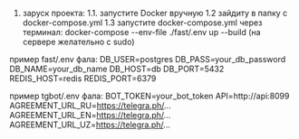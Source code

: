 1. заруск проекта:
    1.1. запустите Docker вручную
    1.2 зайдиту в папку с docker-compose.yml
    1.3 запустите docker-compose.yml через терминал: docker-compose --env-file ./fast/.env up --build (на сервере желательно с sudo)


пример fast/.env фала:
    DB_USER=postgres
    DB_PASS=your_db_password
    DB_NAME=your_db_name
    DB_HOST=db
    DB_PORT=5432
    REDIS_HOST=redis
    REDIS_PORT=6379

пример tgbot/.env фала:
    BOT_TOKEN=your_bot_token
    API=http://api:8099
    AGREEMENT_URL_RU=https://telegra.ph/...
    AGREEMENT_URL_EN=https://telegra.ph/...
    AGREEMENT_URL_UZ=https://telegra.ph/...